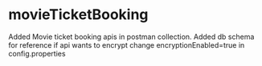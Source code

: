 # movieTicketBooking
Added Movie ticket booking apis in postman collection.
Added db schema for reference
if api wants to encrypt change encryptionEnabled=true in config.properties
